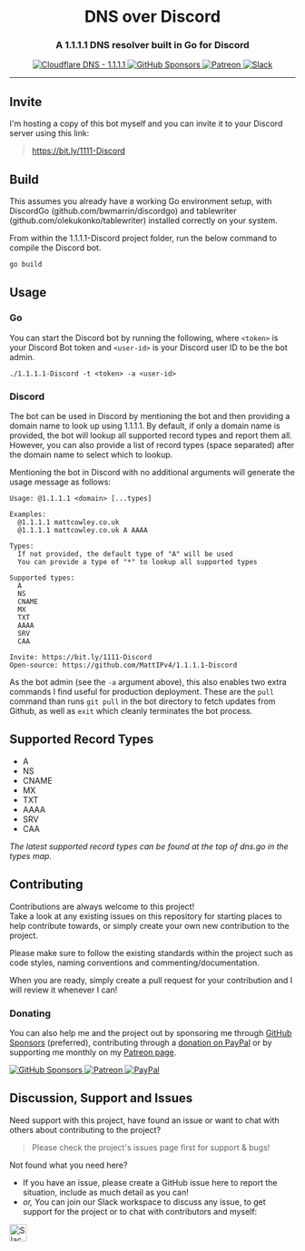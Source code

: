 <!-- Source: https://github.com/MattIPv4/template/blob/master/README.md -->

<!-- Title -->
<h1 align="center" id="dns-over-discord">
    DNS over Discord
</h1>

<!-- Tag line -->
<h3 align="center">A 1.1.1.1 DNS resolver built in Go for Discord</h3>

<!-- Badges -->
<p align="center">
    <a href="https://1.1.1.1/" target="_blank">
        <img src="https://img.shields.io/badge/Cloudflare%20DNS-1.1.1.1-F38020?logo=cloudflare&style=flat-square" alt="Cloudflare DNS - 1.1.1.1"/>
    </a>
    <a href="https://github.com/users/MattIPv4/sponsorship" target="_blank">
        <img src="https://img.shields.io/badge/GitHub%20Sponsors-MattIPv4-blue.svg?style=flat-square" alt="GitHub Sponsors"/>
    </a>
    <a href="http://patreon.mattcowley.co.uk/" target="_blank">
        <img src="https://img.shields.io/badge/Patreon-IPv4-blue.svg?style=flat-square" alt="Patreon"/>
    </a>
    <a href="http://slack.mattcowley.co.uk/" target="_blank">
        <img src="https://img.shields.io/badge/Slack-MattIPv4-blue.svg?style=flat-square" alt="Slack"/>
    </a>
</p>

----

<!-- Content -->
## Invite

I'm hosting a copy of this bot myself and you can invite it to your Discord server using this link:

> https://bit.ly/1111-Discord

## Build

This assumes you already have a working Go environment setup, with DiscordGo (github.com/bwmarrin/discordgo) and
 tablewriter (github.com/olekukonko/tablewriter) installed correctly on your system.

From within the 1.1.1.1-Discord project folder, run the below command to compile the Discord bot.

```
go build
```

## Usage

### Go

You can start the Discord bot by running the following, where `<token>` is your Discord Bot token and `<user-id>` is
 your Discord user ID to be the bot admin.

```
./1.1.1.1-Discord -t <token> -a <user-id>
```

### Discord

The bot can be used in Discord by mentioning the bot and then providing a domain name to look up using 1.1.1.1.
By default, if only a domain name is provided, the bot will lookup all supported record types and report them all.
However, you can also provide a list of record types (space separated) after the domain name to select which to lookup.

Mentioning the bot in Discord with no additional arguments will generate the usage message as follows:

```
Usage: @1.1.1.1 <domain> [...types]

Examples:
  @1.1.1.1 mattcowley.co.uk
  @1.1.1.1 mattcowley.co.uk A AAAA

Types:
  If not provided, the default type of "A" will be used
  You can provide a type of "*" to lookup all supported types

Supported types:
  A
  NS
  CNAME
  MX
  TXT
  AAAA
  SRV
  CAA

Invite: https://bit.ly/1111-Discord
Open-source: https://github.com/MattIPv4/1.1.1.1-Discord
```

As the bot admin (see the `-a` argument above), this also enables two extra commands I find useful for production
 deployment. These are the `pull` command than runs `git pull` in the bot directory to fetch updates from Github, as
  well as `exit` which cleanly terminates the bot process.

## Supported Record Types

 - A
 - NS
 - CNAME
 - MX
 - TXT
 - AAAA
 - SRV
 - CAA
 
_The latest supported record types can be found at the top of dns.go in the types map._

<!-- Contributing -->
## Contributing

Contributions are always welcome to this project!\
Take a look at any existing issues on this repository for starting places to help contribute towards, or simply create your own new contribution to the project.

Please make sure to follow the existing standards within the project such as code styles, naming conventions and commenting/documentation.

When you are ready, simply create a pull request for your contribution and I will review it whenever I can!

### Donating

You can also help me and the project out by sponsoring me through [GitHub Sponsors](https://github.com/users/MattIPv4/sponsorship) (preferred), contributing through a [donation on PayPal](http://paypal.mattcowley.co.uk/) or by supporting me monthly on my [Patreon page](http://patreon.mattcowley.co.uk/).
<p>
    <a href="https://github.com/users/MattIPv4/sponsorship" target="_blank">
        <img src="https://img.shields.io/badge/GitHub%20Sponsors-MattIPv4-blue.svg?logo=github&logoColor=FFF&style=flat-square" alt="GitHub Sponsors"/>
    </a>
    <a href="http://patreon.mattcowley.co.uk/" target="_blank">
        <img src="https://img.shields.io/badge/Patreon-IPv4-blue.svg?logo=patreon&logoColor=F96854&style=flat-square" alt="Patreon"/>
    </a>
    <a href="http://paypal.mattcowley.co.uk/" target="_blank">
        <img src="https://img.shields.io/badge/PayPal-Matt%20(IPv4)%20Cowley-blue.svg?logo=paypal&logoColor=00457C&style=flat-square" alt="PayPal"/>
    </a>
</p>

<!-- Discussion & Support -->
## Discussion, Support and Issues

Need support with this project, have found an issue or want to chat with others about contributing to the project?
> Please check the project's issues page first for support & bugs!

Not found what you need here?

* If you have an issue, please create a GitHub issue here to report the situation, include as much detail as you can!
* _or,_ You can join our Slack workspace to discuss any issue, to get support for the project or to chat with contributors and myself:

<a href="http://slack.mattcowley.co.uk/" target="_blank">
    <img src="https://img.shields.io/badge/Slack-MattIPv4-blue.svg?logo=slack&logoColor=blue&style=flat-square" alt="Slack" height="30">
</a>
